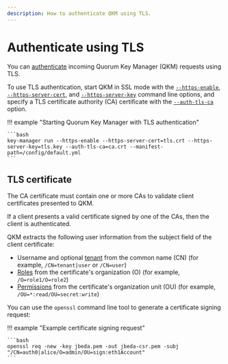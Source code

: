 ```yaml
---
description: How to authenticate QKM using TLS.
---
```


# Authenticate using TLS

You can [authenticate](../../Concepts/Authentication.md#authentication) incoming Quorum Key Manager (QKM) requests using TLS.

To use TLS authentication, start QKM in SSL mode with the [`--https-enable`](../../Reference/CLI/CLI-Syntax.md#https-enable),
[`--https-server-cert`](../../Reference/CLI/CLI-Syntax.md#https-server-cert), and [`--https-server-key`](../../Reference/CLI/CLI-Syntax.md#https-server-key)
command line options, and specify a TLS certificate authority (CA) certificate with the [`--auth-tls-ca`](../../Reference/CLI/CLI-Syntax.md#auth-tls-ca)
option.

!!! example "Starting Quorum Key Manager with TLS authentication"

    ```bash
    key-manager run --https-enable --https-server-cert=tls.crt --https-server-key=tls.key --auth-tls-ca=ca.crt --manifest-path=/config/default.yml
    ```

## TLS certificate

The CA certificate must contain one or more CAs to validate client certificates presented to QKM.

If a client presents a valid certificate signed by one of the CAs, then the client is authenticated.

QKM extracts the following user information from the subject field of the client certificate:

- Username and optional [tenant](../../Concepts/Authorization.md#tenant) from the common name (CN) (for example, `/CN=tenant|user` or `/CN=user`)
- [Roles](../../Concepts/Authorization.md#role) from the certificate's organization (O) (for example, `/O=role1/O=role2`)
- [Permissions](../../Concepts/Authorization.md#permission) from the certificate's organization unit (OU) (for example, `/OU=*:read/OU=secret:write`)

You can use the `openssl` command line tool to generate a certificate signing request:

!!! example "Example certificate signing request"

    ```bash
    openssl req -new -key jbeda.pem -out jbeda-csr.pem -subj "/CN=auth0|alice/O=admin/OU=sign:eth1Account"
    ```

